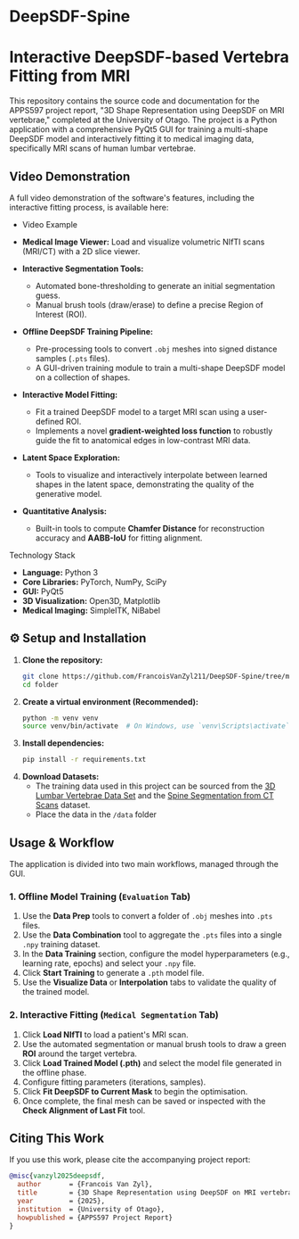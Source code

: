# DeepSDF-Spine
# Interactive DeepSDF-based Vertebra Fitting from MRI
This repository contains the source code and documentation for the APPS597 project report, "3D Shape Representation using DeepSDF on MRI vertebrae," completed at the University of Otago. The project is a Python application with a comprehensive PyQt5 GUI for training a multi-shape DeepSDF model and interactively fitting it to medical imaging data, specifically MRI scans of human lumbar vertebrae.

## Video Demonstration
A full video demonstration of the software's features, including the interactive fitting process, is available here:
   * Video Example

* **Medical Image Viewer:** Load and visualize volumetric NIfTI scans (MRI/CT) with a 2D slice viewer.
* **Interactive Segmentation Tools:**
    * Automated bone-thresholding to generate an initial segmentation guess.
    * Manual brush tools (draw/erase) to define a precise Region of Interest (ROI).
* **Offline DeepSDF Training Pipeline:**
    * Pre-processing tools to convert `.obj` meshes into signed distance samples (`.pts` files).
    * A GUI-driven training module to train a multi-shape DeepSDF model on a collection of shapes.
* **Interactive Model Fitting:**
    * Fit a trained DeepSDF model to a target MRI scan using a user-defined ROI.
    * Implements a novel **gradient-weighted loss function** to robustly guide the fit to anatomical edges in low-contrast MRI data.
* **Latent Space Exploration:**
    * Tools to visualize and interactively interpolate between learned shapes in the latent space, demonstrating the quality of the generative model.
* **Quantitative Analysis:**
    * Built-in tools to compute **Chamfer Distance** for reconstruction accuracy and **AABB-IoU** for fitting alignment.
 
Technology Stack
* **Language:** Python 3
* **Core Libraries:** PyTorch, NumPy, SciPy
* **GUI:** PyQt5
* **3D Visualization:** Open3D, Matplotlib
* **Medical Imaging:** SimpleITK, NiBabel

## ⚙️ Setup and Installation
1.  **Clone the repository:**
    ```bash
    git clone https://github.com/FrancoisVanZyl211/DeepSDF-Spine/tree/main
    cd folder
    ```
2.  **Create a virtual environment (Recommended):**
    ```bash
    python -m venv venv
    source venv/bin/activate  # On Windows, use `venv\Scripts\activate`
    ```
3.  **Install dependencies:**
    ```bash
    pip install -r requirements.txt
    ```
4.  **Download Datasets:**
    * The training data used in this project can be sourced from the [3D Lumbar Vertebrae Data Set](https://figshare.com/articles/dataset/3D_Lumbar_Vertebrae_Data_Set/3493643) and the [Spine Segmentation from CT Scans](https://www.kaggle.com/datasets/pycadmk/spine-segmentation-from-ct-scans) dataset.
    * Place the data in the `/data` folder

## Usage & Workflow

The application is divided into two main workflows, managed through the GUI.

### 1. Offline Model Training (`Evaluation` Tab)
1.  Use the **Data Prep** tools to convert a folder of `.obj` meshes into `.pts` files.
2.  Use the **Data Combination** tool to aggregate the `.pts` files into a single `.npy` training dataset.
3.  In the **Data Training** section, configure the model hyperparameters (e.g., learning rate, epochs) and select your `.npy` file.
4.  Click **Start Training** to generate a `.pth` model file.
5.  Use the **Visualize Data** or **Interpolation** tabs to validate the quality of the trained model.

### 2. Interactive Fitting (`Medical Segmentation` Tab)
1.  Click **Load NIfTI** to load a patient's MRI scan.
2.  Use the automated segmentation or manual brush tools to draw a green **ROI** around the target vertebra.
3.  Click **Load Trained Model (.pth)** and select the model file generated in the offline phase.
4.  Configure fitting parameters (iterations, samples).
5.  Click **Fit DeepSDF to Current Mask** to begin the optimisation.
6.  Once complete, the final mesh can be saved or inspected with the **Check Alignment of Last Fit** tool.
  
## Citing This Work
If you use this work, please cite the accompanying project report:
```bibtex
@misc{vanzyl2025deepsdf,
  author       = {Francois Van Zyl},
  title        = {3D Shape Representation using DeepSDF on MRI vertebrae},
  year         = {2025},
  institution  = {University of Otago},
  howpublished = {APPS597 Project Report}
}
